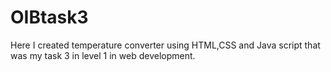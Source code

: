 # OIBtask3
Here I created temperature converter using HTML,CSS and Java script that was my task 3 in level 1 in web development. 
